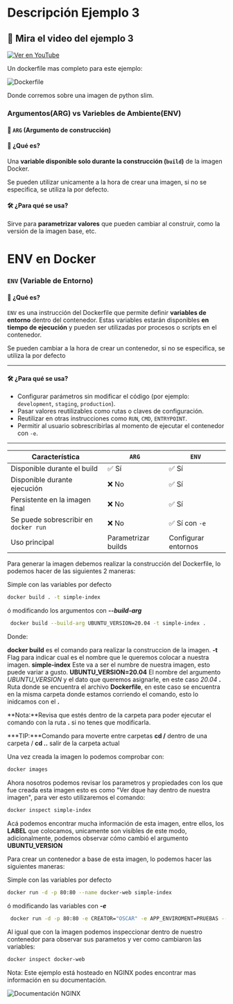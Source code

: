 # Descripción Ejemplo 3

## 🎥 Mira el video del ejemplo 3

[![Ver en YouTube](https://img.youtube.com/vi/tFdH4_Y_Gl8/0.jpg)](https://www.youtube.com/watch?v=tFdH4_Y_Gl8)

Un dockerfile mas completo para este ejemplo:

![Dockerfile](Dockerfile)

Donde corremos sobre una imagen de python slim.


### Argumentos(ARG) vs Variebles de Ambiente(ENV)

#### 🧱 `ARG` (Argumento de construcción)

#### 📌 ¿Qué es?
Una **variable disponible solo durante la construcción (`build`)** de la imagen Docker.

Se pueden utilizar unicamente a la hora de crear una imagen, si no se especifica, se utiliza la por defecto.

#### 🛠️ ¿Para qué se usa?
Sirve para **parametrizar valores** que pueden cambiar al construir, como la versión de la imagen base, etc.

# ENV en Docker

### `ENV` (Variable de Entorno)

#### 📌 ¿Qué es?

`ENV` es una instrucción del Dockerfile que permite definir **variables de entorno** dentro del contenedor. Estas variables estarán disponibles **en tiempo de ejecución** y pueden ser utilizadas por procesos o scripts en el contenedor.

Se pueden cambiar a la hora de crear un contenedor, si no se especifica, se utiliza la por defecto

---

#### 🛠️ ¿Para qué se usa?

- Configurar parámetros sin modificar el código (por ejemplo: `development`, `staging`, `production`).
- Pasar valores reutilizables como rutas o claves de configuración.
- Reutilizar en otras instrucciones como `RUN`, `CMD`, `ENTRYPOINT`.
- Permitir al usuario sobrescribirlas al momento de ejecutar el contenedor con `-e`.

---

| Característica                          | `ARG`                          | `ENV`                          |
|----------------------------------------|--------------------------------|--------------------------------|
| Disponible durante el build            | ✅ Sí                          | ✅ Sí                          |
| Disponible durante ejecución           | ❌ No                          | ✅ Sí                          |
| Persistente en la imagen final         | ❌ No                          | ✅ Sí                          |
| Se puede sobrescribir en `docker run`  | ❌ No                          | ✅ Sí con `-e`                 |
| Uso principal                          | Parametrizar builds            | Configurar entornos            |


Para generar la imagen debemos realizar la construcción del Dockerfile, lo podemos hacer de las siguientes 2 maneras:

Simple con las variables por defecto
   ```bash
   docker build . -t simple-index
 ```

ó modificando los argumentos con ***--build-arg***

   ```bash
    docker build --build-arg UBUNTU_VERSION=20.04 -t simple-index .
 ```

 Donde:
 
**docker build** es el comando para realizar la construccion de la imagen.
**-t** Flag para indicar cual es el nombre que le queremos colocar a nuestra imagen.
**simple-index** Este va a ser el numbre de nuestra imagen, esto puede variar a gusto.
**UBUNTU_VERSION=20.04** El nombre del argumento *UBUNTU_VERSION* y el dato que queremos asignarle, en este caso *20.04*
**.** Ruta donde se encuentra el archivo **Dockerfile**, en este caso se encuentra en la misma carpeta donde estamos corriendo el comando, esto lo inidcamos con el **.**

**Nota:**Revisa que estés dentro de la carpeta para poder ejecutar el comando con la ruta **.** si no tenes que modificarla.

***TIP:***Comando para moverte entre carpetas **cd /<nombre-del-directorio>** dentro de una carpeta / **cd ..** salir de la carpeta actual

Una vez creada la imagen lo podemos comprobar con:

   ```bash
   docker images
 ``` 

Ahora nosotros podemos revisar los parametros y propiedades con los que fue creada esta imagen esto es como "Ver dque hay dentro de nuestra imagen", para ver esto utilizaremos el comando:

   ```bash
   docker inspect simple-index
 ```

 Acá podemos encontrar mucha información de esta imagen, entre ellos, los **LABEL** que colocamos, unicamente son visibles de este modo, adicionalmente, podemos observar cómo cambió el argumento **UBUNTU_VERSION**

Para crear un contenedor a base de esta imagen, lo podemos hacer las siguientes maneras:

Simple con las variables por defecto

   ```bash
   docker run -d -p 80:80 --name docker-web simple-index
```

ó modificando las variables con ***-e***

   ```bash
    docker run -d -p 80:80 -e CREATOR="OSCAR" -e APP_ENVIROMENT=PRUEBAS --name docker-web simple-index 
```

Al igual que con la imagen podemos inspeccionar dentro de nuestro contenedor para observar sus parametos y ver como cambiaron las variables:

   ```bash
   docker inspect docker-web
 ```

Nota: Este ejemplo está hosteado en NGINX podes encontrar mas información en su documentación.

![Documentación NGINX](https://nginx.org/)

